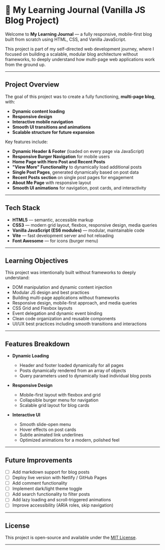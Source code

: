 
# 📝 My Learning Journal (Vanilla JS Blog Project)

Welcome to **My Learning Journal** — a fully responsive, mobile-first blog built from scratch using HTML, CSS, and Vanilla JavaScript.

This project is part of my self-directed web development journey, where I focused on building a scalable, modular blog architecture without frameworks, to deeply understand how multi-page web applications work from the ground up.

---

## Project Overview

The goal of this project was to create a fully functioning, **multi-page blog**, with:
- **Dynamic content loading**
- **Responsive design**
- **Interactive mobile navigation**
- **Smooth UI transitions and animations**
- **Scalable structure for future expansion**

Key features include:
- **Dynamic Header & Footer** (loaded on every page via JavaScript)
- **Responsive Burger Navigation** for mobile users
- **Home Page with Hero Post and Recent Posts**
- **"View More" Functionality** to dynamically load additional posts
- **Single Post Pages**, generated dynamically based on post data
- **Recent Posts section** on single post pages for engagement
- **About Me Page** with responsive layout
- **Smooth UI animations** for navigation, post cards, and interactivity

---

## Tech Stack

- **HTML5** — semantic, accessible markup
- **CSS3** — modern grid layout, flexbox, responsive design, media queries
- **Vanilla JavaScript (ES6 modules)** — modular, maintainable code
- **Vite** — fast development server and hot reloading
- **Font Awesome** — for icons (burger menu)

---

##  Learning Objectives

This project was intentionally built without frameworks to deeply understand:
- DOM manipulation and dynamic content injection
- Modular JS design and best practices
- Building multi-page applications without frameworks
- Responsive design, mobile-first approach, and media queries
- CSS Grid and Flexbox layouts
- Event delegation and dynamic event binding
- Clean code organization and reusable components
- UI/UX best practices including smooth transitions and interactions
  
---

## Features Breakdown

- **Dynamic Loading**
  - Header and footer loaded dynamically for all pages
  - Posts dynamically rendered from an array of objects
  - Query parameters used to dynamically load individual blog posts

- **Responsive Design**
  - Mobile-first layout with flexbox and grid
  - Collapsible burger menu for navigation
  - Scalable grid layout for blog cards

- **Interactive UI**
  - Smooth slide-open menu
  - Hover effects on post cards
  - Subtle animated link underlines
  - Optimized animations for a modern, polished feel

---

## Future Improvements

- [ ] Add markdown support for blog posts
- [ ] Deploy live version with Netlify / GitHub Pages
- [ ] Add comment functionality
- [ ] Implement dark/light theme toggle
- [ ] Add search functionality to filter posts
- [ ] Add lazy loading and scroll-triggered animations
- [ ] Improve accessibility (ARIA roles, skip navigation)

---

## License

This project is open-source and available under the [MIT License](LICENSE).

---

